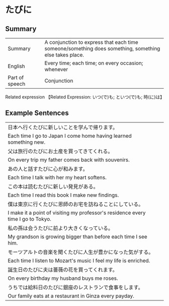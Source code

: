 # たびに

## Summary

<table><tr>   <td>Summary<td>   <td>A conjunction to express that each time someone/something does something, something else takes place.</td><tr><tr>   <td>English<td>   <td>Every time; each time; on every occasion; whenever</td><tr><tr>   <td>Part of speech<td>   <td>Conjunction</td><tr></table><tr>   <td>Related expression<td>   <td>【Related Expression: いつ(で)も; といつ(で)も; 時(に)は】</td><tr></table></table>

## Example Sentences

<table><tr><td>日本へ行くたびに新しいことを学んで帰ります。<td><tr><tr><td>Each time I go to Japan I come home having learned something new.<td><tr><tr><td>父は旅行のたびにお土産を買ってきてくれる。<td><tr><tr><td>On every trip my father comes back with souvenirs.<td><tr><tr><td>あの人と話すたびに心が和みます。<td><tr><tr><td>Each time I talk with her my heart softens.<td><tr><tr><td>この本は読むたびに新しい発見がある。<td><tr><tr><td>Each time I read this book I make new findings.<td><tr><tr><td>僕は東京に行くたびに恩師のお宅を訪ねることにしている。<td><tr><tr><td>I make it a point of visiting my professor's residence every time I go to Tokyo.<td><tr><tr><td>私の孫は会うたびに前より大きくなっている。<td><tr><tr><td>My grandson is growing bigger than before each time I see him.<td><tr><tr><td>モーツアルトの音楽を聞くたびに人生が豊かになった気がする。<td><tr><tr><td>Each time I listen to Mozart's music I feel my life is enriched.<td><tr><tr><td>誕生日のたびに夫は薔薇の花を買ってくれます。<td><tr><tr><td>On every birthday my husband buys me roses.<td><tr><tr><td>うちでは給料日のたびに銀座のレストランで食事をします。<td><tr><tr><td>Our family eats at a restaurant in Ginza every payday.<td><tr></table>

